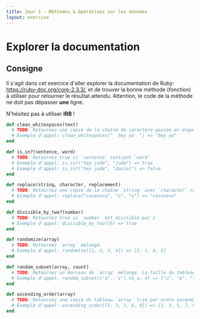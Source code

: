```yaml
---
title: Jour 1 - Méthodes & Opérations sur les données
layout: exercise
---
```


# Explorer la documentation

## Consigne

Il s'agit dans cet exercice d'aller explorer la documentation de Ruby: https://ruby-doc.org/core-2.3.3/, et de trouver la bonne méthode (fonction) à utiliser pour retourner le résultat attendu. Attention, le code de la méthode ne doit pas dépasser **une** ligne.

N'hésitez pas à utiliser **IRB** !

```ruby
def clean_whitespaces(text)
  # TODO: Retournez une copie de la chaîne de caractère passée en argument (`text`) en retirant les espaces avant et après.
  # Exemple d'appel: clean_whitespaces("  hey yo  ") => "hey yo"
end

def is_in?(sentence, word)
  # TODO: Retournez true si `sentence` contient `word`
  # Exemple d'appel: is_in?("hey jude", "jude") => true
  # Exemple d'appel: is_in?("hey jude", "daniel") => false
end

def replace(string, character, replacement)
  # TODO: Retournez une copie de la chaîne `string` avec `character` remplacé par `replacement`
  # Example d'appel: replace("casanova", "a", "o") => "cosonovo"
end

def divisible_by_two?(number)
  # TODO: Retournez true si `number` est divisible par 2
  # Exemple d'appel: divisible_by_two?(6) => true
end

def randomize(array)
  # TODO: Retournez `array` mélangé.
  # Exemple d'appel: randomize([1, 2, 3, 4]) => [2, 1, 4, 3]
end

def random_subset(array, count)
  # TODO: Retournez un morceau de `array` mélangé. La taille du tableau retourné doit être de `count` élements.
  # Exemple d'appel: random_subset(('a'..'z').to_a, 4) => ["u", "q", "l", "t"]
end

def ascending_order(array)
  # TODO: Retournez une copie du tableau `array` trié par ordre ascendant.
  # Exemple d'appel: ascending_order([5, 3, 1, 6, 9]) => [1, 3, 5, 7, 9]
end
```
